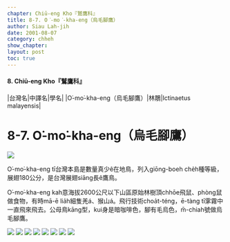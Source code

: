 ```yaml
---
chapter: Chiū-eng Kho『鷲鷹科』
title: 8-7. O͘-mo͘-kha-eng（烏毛腳鷹）
author: Siau Lah-jih
date: 2001-08-07
category: chheh
show_chapter: 
layout: post
toc: true
---
```


#### 8. Chiū-eng Kho『鷲鷹科』

|台灣名|中譯名|學名|
|O͘-mo͘-kha-eng（烏毛腳鷹）|林鵰|Ictinaetus malayensis|


# 8-7. O͘-mo͘-kha-eng（烏毛腳鷹）


![](../too5/08/08-7-2.O͘-mo͘-kha-eng.jpg)


O͘-mo͘-kha-eng tī台灣本島是數量真少ê在地鳥，列入giōng-boeh che̍h種等級，展翅180公分，是台灣展翅siāng長ê鷹鳥。

O͘-mo͘-kha-eng kah意海拔2600公尺以下山區原始林樹頂chhōe飛鼠、phòng鼠做食物，有時mā-ē lia̍h細隻羌á、猴山á。飛行技術choa̍t-téng，ē-tàng tī雺霧中一直飛來飛去。公母鳥kāng型，kui身是暗咖啡色，腳有毛烏色，m̄-chiah號做烏毛腳鷹。

![](../too5/08/08-7-3.O͘-mo͘-kha-eng.jpg)
![](../too5/08/08-7-4.O͘-mo͘-kha-eng.jpg)
![](../too5/08/08-7-5.O͘-mo͘-kha-eng.jpg)
![](../too5/08/08-7-6.O͘-mo͘-kha-eng.jpg)
![](../too5/08/08-7-7.O͘-mo͘-kha-eng.jpg)
![](../too5/08/08-7-1.O͘-mo͘-kha-eng.jpg)
![](../too5/08/08-7-8.O͘-mo͘-kha-eng.jpg)
![](../too5/08/08-7-9.O͘-mo͘-kha-eng.jpg)
